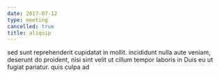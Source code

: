 ```yaml
---
date: 2017-07-12
type: meeting
cancelled: true
title: aliquip
---
```

sed sunt reprehenderit cupidatat in mollit. incididunt nulla aute veniam, deserunt do proident, nisi sint velit ut cillum tempor laboris in Duis eu ut fugiat pariatur. quis culpa ad
